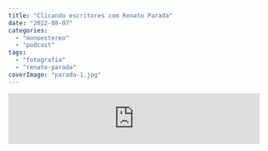 ```yaml
---
title: "Clicando escritores com Renato Parada"
date: "2022-08-07"
categories: 
  - "monoestereo"
  - "podcast"
tags: 
  - "fotografia"
  - "renato-parada"
coverImage: "parada-1.jpg"
---
```


<iframe src="https://anchor.fm/monoestereo/embed/episodes/Clicando-escritores-com-Renato-Parada-e1m7adj" height="102px" width="100%" frameborder="0" scrolling="no"></iframe>
